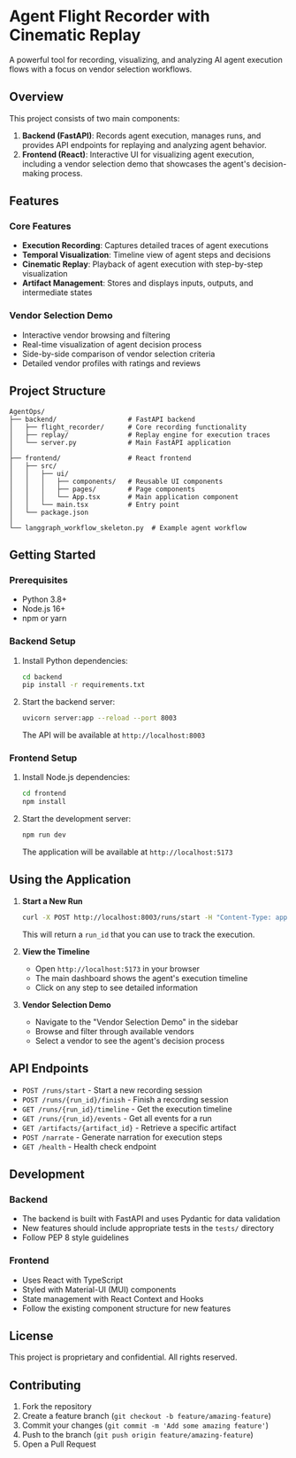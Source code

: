 # Agent Flight Recorder with Cinematic Replay

A powerful tool for recording, visualizing, and analyzing AI agent execution flows with a focus on vendor selection workflows.

## Overview

This project consists of two main components:
1. **Backend (FastAPI)**: Records agent execution, manages runs, and provides API endpoints for replaying and analyzing agent behavior.
2. **Frontend (React)**: Interactive UI for visualizing agent execution, including a vendor selection demo that showcases the agent's decision-making process.

## Features

### Core Features
- **Execution Recording**: Captures detailed traces of agent executions
- **Temporal Visualization**: Timeline view of agent steps and decisions
- **Cinematic Replay**: Playback of agent execution with step-by-step visualization
- **Artifact Management**: Stores and displays inputs, outputs, and intermediate states

### Vendor Selection Demo
- Interactive vendor browsing and filtering
- Real-time visualization of agent decision process
- Side-by-side comparison of vendor selection criteria
- Detailed vendor profiles with ratings and reviews

## Project Structure

```
AgentOps/
├── backend/                  # FastAPI backend
│   ├── flight_recorder/      # Core recording functionality
│   ├── replay/               # Replay engine for execution traces
│   └── server.py             # Main FastAPI application
│
├── frontend/                 # React frontend
│   ├── src/
│   │   ├── ui/
│   │   │   ├── components/   # Reusable UI components
│   │   │   ├── pages/        # Page components
│   │   │   └── App.tsx       # Main application component
│   │   └── main.tsx          # Entry point
│   └── package.json
│
└── langgraph_workflow_skeleton.py  # Example agent workflow
```

## Getting Started

### Prerequisites
- Python 3.8+
- Node.js 16+
- npm or yarn

### Backend Setup

1. Install Python dependencies:
   ```bash
   cd backend
   pip install -r requirements.txt
   ```

2. Start the backend server:
   ```bash
   uvicorn server:app --reload --port 8003
   ```
   The API will be available at `http://localhost:8003`

### Frontend Setup

1. Install Node.js dependencies:
   ```bash
   cd frontend
   npm install
   ```

2. Start the development server:
   ```bash
   npm run dev
   ```
   The application will be available at `http://localhost:5173`

## Using the Application

1. **Start a New Run**
   ```bash
   curl -X POST http://localhost:8003/runs/start -H "Content-Type: application/json" -d '{"metadata": {"demo": true}}'
   ```
   This will return a `run_id` that you can use to track the execution.

2. **View the Timeline**
   - Open `http://localhost:5173` in your browser
   - The main dashboard shows the agent's execution timeline
   - Click on any step to see detailed information

3. **Vendor Selection Demo**
   - Navigate to the "Vendor Selection Demo" in the sidebar
   - Browse and filter through available vendors
   - Select a vendor to see the agent's decision process

## API Endpoints

- `POST /runs/start` - Start a new recording session
- `POST /runs/{run_id}/finish` - Finish a recording session
- `GET /runs/{run_id}/timeline` - Get the execution timeline
- `GET /runs/{run_id}/events` - Get all events for a run
- `GET /artifacts/{artifact_id}` - Retrieve a specific artifact
- `POST /narrate` - Generate narration for execution steps
- `GET /health` - Health check endpoint

## Development

### Backend
- The backend is built with FastAPI and uses Pydantic for data validation
- New features should include appropriate tests in the `tests/` directory
- Follow PEP 8 style guidelines

### Frontend
- Uses React with TypeScript
- Styled with Material-UI (MUI) components
- State management with React Context and Hooks
- Follow the existing component structure for new features

## License

This project is proprietary and confidential. All rights reserved.

## Contributing

1. Fork the repository
2. Create a feature branch (`git checkout -b feature/amazing-feature`)
3. Commit your changes (`git commit -m 'Add some amazing feature'`)
4. Push to the branch (`git push origin feature/amazing-feature`)
5. Open a Pull Request
